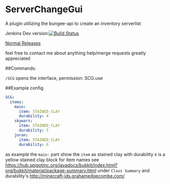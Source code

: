 # ServerChangeGui
A plugin utilizing the bungee-api to create an inventory serverlist

Jenkins Dev version:[![Build Status](http://dingemans.ga:8080/buildStatus/icon?job=ServerChangeGui/ga.dingemans.bigibas123:ServerChangeGui)](http://dingemans.ga:8080/job/ServerChangeGui/ga.dingemans.bigibas123:ServerChangeGui)

[Normal Releases](https://github.com/bigibas123/ServerChangeGui/releases "Normal Releases")


feel free to contact me about anything
help/merge requests greatly appreciated


##Commands:

  `/SCG` opens the interface, permission: SCG.use


##Example config
```YAML
SCG:
  items:
    main:
      item: STAINED_CLAY
      durability: 4
    skywars:
      item: STAINED_CLAY
      durability: 5
    joran:
      item: STAINED_CLAY
      durability: 6
```

as example the `main:` part show the `item` as stained clay with durability `4` is a yellow stained clay block
for item names see https://hub.spigotmc.org/javadocs/bukkit/index.html?org/bukkit/material/package-summary.html under `Class Summary` and durability's http://minecraft-ids.grahamedgecombe.com/
